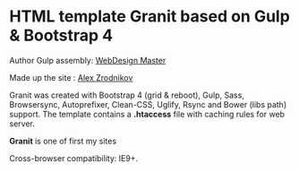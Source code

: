 <h1> HTML template Granit based on Gulp & Bootstrap 4</h1>


<p>Author Gulp assembly: <a href="http://webdesign-master.ru" target="_blank">WebDesign Master</a></p>

<p>Made up the site : <a href="https://github.com/Alex-Zrodnikov" target="_blank">Alex Zrodnikov</a></p>


<p>Granit was created with Bootstrap 4 (grid & reboot), Gulp, Sass, Browsersync, Autoprefixer, Clean-CSS, Uglify, Rsync and Bower (libs path) support. The template contains a <strong>.htaccess</strong> file with caching rules for web server.</p>

<p><strong>Granit</strong> is one of first my sites</p>


<p>Cross-browser compatibility: IE9+.</p>
